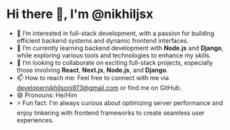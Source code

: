 # Hi there 👋, I'm @nikhiljsx

- 👀 I’m interested in full-stack development, with a passion for building efficient backend systems and dynamic frontend interfaces.
- 🌱 I’m currently learning backend development with **Node.js** and **Django**, while exploring various tools and technologies to enhance my skills.
- 💞️ I’m looking to collaborate on exciting full-stack projects, especially those involving **React**, **Next.js**, **Node.js**, and **Django**.
- 📫 How to reach me: Feel free to connect with me via developernikhilsoni973@gmail.com or find me on GitHub.
- 😄 Pronouns: He/Him
- ⚡ Fun fact: I'm always curious about optimizing server performance and enjoy tinkering with frontend frameworks to create seamless user experiences.
